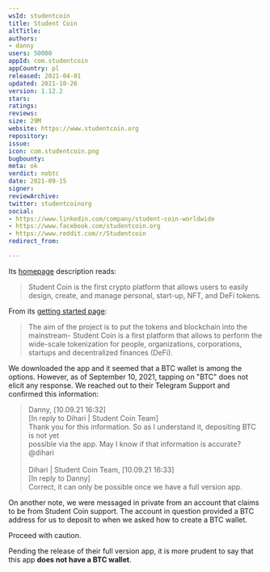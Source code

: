 ```yaml
---
wsId: studentcoin
title: Student Coin
altTitle: 
authors:
- danny
users: 50000
appId: com.studentcoin
appCountry: pl
released: 2021-04-01
updated: 2021-10-26
version: 1.12.2
stars: 
ratings: 
reviews: 
size: 29M
website: https://www.studentcoin.org
repository: 
issue: 
icon: com.studentcoin.png
bugbounty: 
meta: ok
verdict: nobtc
date: 2021-09-15
signer: 
reviewArchive: 
twitter: studentcoinorg
social:
- https://www.linkedin.com/company/student-coin-worldwide
- https://www.facebook.com/studentcoin.org
- https://www.reddit.com/r/Studentcoin
redirect_from: 

---
```


Its [homepage](https://studentcoin.org) description reads:

> Student Coin is the first crypto platform that allows users to easily design, create, and manage personal, start-up, NFT, and DeFi tokens.

From its [getting started page](https://docs.studentcoin.org/):

> The aim of the project is to put the tokens and blockchain into the mainstream- Student Coin is a first platform that allows to perform the wide-scale tokenization for people, organizations, corporations, startups and decentralized finances (DeFi).

We downloaded the app and it seemed that a BTC wallet is among the options. However, as of September 10, 2021, tapping on "BTC" does not elicit any response. We reached out to their Telegram Support and confirmed this information:

>Danny, [10.09.21 16:32]<br>
[In reply to Dihari | Student Coin Team]<br>
Thank you for this information. So as I understand it, depositing BTC is not yet <br>possible via the app. May I know if that information is accurate? @dihari<br><br>
Dihari | Student Coin Team, [10.09.21 16:33]<br>
[In reply to Danny]<br>
Correct, it can only be possible once we have a full version app. 

On another note, we were messaged in private from an account that claims to be from Student Coin support. The account in question provided a BTC address for us to deposit to when we asked how to create a BTC wallet. 

Proceed with caution. 

Pending the release of their full version app, it is more prudent to say that this app **does not have a BTC wallet**. 